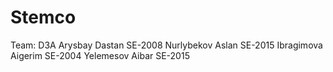 # Stemco
Team: D3A
Arysbay Dastan SE-2008
Nurlybekov Aslan SE-2015
Ibragimova Aigerim SE-2004
Yelemesov Aibar SE-2015
